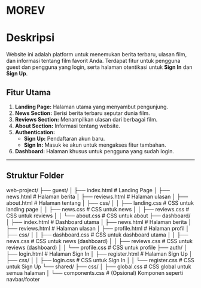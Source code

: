 # MOREV

# Deskripsi
Website ini adalah platform untuk menemukan berita terbaru, ulasan film, dan informasi tentang film favorit Anda. Terdapat fitur untuk pengguna guest dan pengguna yang login, serta halaman otentikasi untuk **Sign In** dan **Sign Up**.

## Fitur Utama
1. **Landing Page:** Halaman utama yang menyambut pengunjung.
2. **News Section:** Berisi berita terbaru seputar dunia film.
3. **Reviews Section:** Menampilkan ulasan dari berbagai film.
4. **About Section:** Informasi tentang website.
5. **Authentication:**
   - **Sign Up:** Pendaftaran akun baru.
   - **Sign In:** Masuk ke akun untuk mengakses fitur tambahan.
6. **Dashboard:** Halaman khusus untuk pengguna yang sudah login.

---

## Struktur Folder
web-project/
├── guest/
│   ├── index.html        # Landing Page
│   ├── news.html         # Halaman berita
│   ├── reviews.html      # Halaman ulasan
│   ├── about.html        # Halaman tentang
│   ├── css/
│   │   ├── landing.css   # CSS untuk landing page
│   │   ├── news.css      # CSS untuk news
│   │   ├── reviews.css   # CSS untuk reviews
│   │   └── about.css     # CSS untuk about
├── dashboard/
│   ├── index.html        # Dashboard utama
│   ├── news.html         # Halaman berita
│   ├── reviews.html      # Halaman ulasan
│   ├── profile.html      # Halaman profil
│   ├── css/
│   │   ├── dashboard.css # CSS untuk dashboard utama
│   │   ├── news.css      # CSS untuk news (dashboard)
│   │   ├── reviews.css   # CSS untuk reviews (dashboard)
│   │   └── profile.css   # CSS untuk profile
├── auth/
│   ├── login.html        # Halaman Sign In
│   ├── register.html     # Halaman Sign Up
│   ├── css/
│   │   ├── login.css     # CSS untuk Sign In
│   │   └── register.css  # CSS untuk Sign Up
└── shared/
    ├── css/
    │   ├── global.css    # CSS global untuk semua halaman
    │   └── components.css # (Opsional) Komponen seperti navbar/footer
